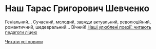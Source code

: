 # Наш Тарас Григорович Шевченко
Геніальний...
Сучасний, молодий, завжди актуальний, революційний, романтичний, шедевральний...
Вічний!
[Наші улюблені поезії: читають педагоги ліцею](https://youtu.be/zoQHgtu8JT4)

[Читати усі новини](/news)

